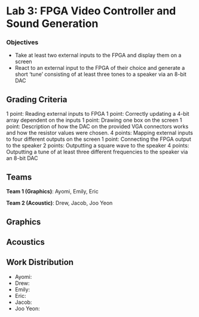 # Lab 3: FPGA Video Controller and Sound Generation

### Objectives
* Take at least two external inputs to the FPGA and display them on a screen
* React to an external input to the FPGA of their choice and generate a short ‘tune’ consisting of at least three tones to a speaker via an 8-bit DAC

## Grading Criteria
1 point: Reading external inputs to FPGA
1 point: Correctly updating a 4-bit array dependent on the inputs
1 point: Drawing one box on the screen
1 point: Description of how the DAC on the provided VGA connectors works and how the resistor values were chosen.
4 points: Mapping external inputs to four different outputs on the screen
1 point: Connecting the FPGA output to the speaker
2 points: Outputting a square wave to the speaker
4 points: Outputting a tune of at least three different frequencies to the speaker via an 8-bit DAC

## Teams
**Team 1 (Graphics)**: Ayomi, Emily, Eric

**Team 2 (Acoustic)**: Drew, Jacob, Joo Yeon


## Graphics


## Acoustics


## Work Distribution

*   Ayomi:
*   Drew: 
*   Emily: 
*   Eric: 
*   Jacob: 
*   Joo Yeon:
